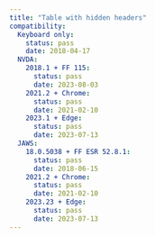 ```yaml
---
title: "Table with hidden headers"
compatibility:
  Keyboard only:
    status: pass
    date: 2018-04-17
  NVDA:
    2018.1 + FF 115:
      status: pass
      date: 2023-08-03
    2021.2 + Chrome:
      status: pass
      date: 2021-02-10
    2023.1 + Edge:
      status: pass
      date: 2023-07-13
  JAWS:
    18.0.5038 + FF ESR 52.8.1:
      status: pass
      date: 2018-06-15
    2021.2 + Chrome:
      status: pass
      date: 2021-02-10
    2023.23 + Edge:
      status: pass
      date: 2023-07-13
---
```

